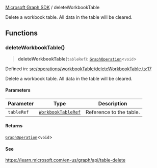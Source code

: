[Microsoft Graph SDK](README.md) / deleteWorkbookTable

Delete a workbook table. All data in the table will be cleared.

## Functions

### deleteWorkbookTable()

> **deleteWorkbookTable**(`tableRef`): [`GraphOperation`](GraphOperation.md#graphoperation)\<`void`\>

Defined in: [src/operations/workbookTable/deleteWorkbookTable.ts:17](https://github.com/Future-Secure-AI/microsoft-graph/blob/main/src/operations/workbookTable/deleteWorkbookTable.ts#L17)

Delete a workbook table. All data in the table will be cleared.

#### Parameters

| Parameter | Type | Description |
| ------ | ------ | ------ |
| `tableRef` | [`WorkbookTableRef`](WorkbookTableRef.md#workbooktableref) | Reference to the table. |

#### Returns

[`GraphOperation`](GraphOperation.md#graphoperation)\<`void`\>

#### See

https://learn.microsoft.com/en-us/graph/api/table-delete
